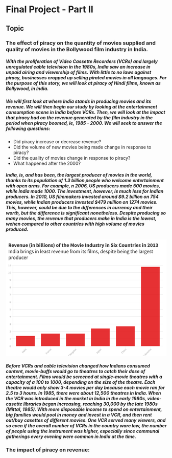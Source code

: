 # Final Project - Part II

## Topic 

### The effect of piracy on the quantity of movies supplied and quality of movies in the Bollywood film industry in India. 

##### With the proliferation of Video Cassette Recorders (VCRs) and largely unregulated cable television in the 1980s, India saw an increase in unpaid airing and viewership of films. With little to no laws against piracy, businesses cropped up selling pirated movies in all langauges. For the purpose of this story, we will look at piracy of Hindi films, known as Bollywood, in India. 

##### We will first look at where India stands in producing movies and its revenue. We will then begin our study by looking at the entertainment consumption scene in India before VCRs. Then, we will look at the impact that piracy had on the revenue generated by the film industry in the period when piracy boomed, ie, 1985 - 2000. We will seek to answer the following questions: 
* Did piracy increase or decrease revenue? 
* Did the volume of new movies being made change in response to piracy? 
* Did the quality of movies change in response to piracy? 
* What happened after the 2000?

##### India, is, and has been, the largest producer of movies in the world, thanks to its population of 1.3 billion people who welcome entertainment with open arms. For example, n 2006, US producers made 500 movies, while India made 1000. The investment, however, is much less for Indian producers. In 2010, US filmmakers invested around $9.2 billion on 754 movies, while Indian producers invested $479 million on 1274 movies. This, however, could be due to the differences in currency and their worth, but the difference is significant nonetheless. Despite producing so many movies, the revenue that producers make in India is the lowest, wehen compared to other countries with high volume of movies produced. 

![Revenue](revenue_countries.png)

##### Before VCRs and cable television changed how Indians consumed content, movie-buffs would go to theatres to catch their dose of entertainment. Films would be screened at single-movie theatres with a capacity of a 100 to 1000, depending on the size of the theatre. Each theatre would only show 3-4 movies per day because each movie ran for 2.5 to 3 hours. In 1985, there were about 12,500 theatres in India. When the VCR was introduced in the market in India in the early 1980s, video-casette libraries began increasing, reaching 30,000 by the late 1980s (Mittal, 1985). With more disposable income to spend on entertainment, big families would pool in money and invest in a VCR, and then rent out/buy casettes of different movies. One VCR served many viewers, and so even if the overall number of VCRs in the country ware low, the number of people using the instrument was higher, especially since communal gatherings every evening were common in India at the time.  

### The impact of piracy on revenue: 

##### 



